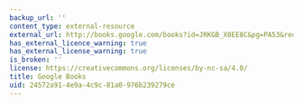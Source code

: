 ```yaml
---
backup_url: ''
content_type: external-resource
external_url: http://books.google.com/books?id=JRKGB_X8EE8C&pg=PA53&redir_esc=y#v=onepage&q&f=false
has_external_licence_warning: true
has_external_license_warning: true
is_broken: ''
license: https://creativecommons.org/licenses/by-nc-sa/4.0/
title: Google Books
uid: 24572a91-4e9a-4c9c-81a0-976b239279ce
---
```

